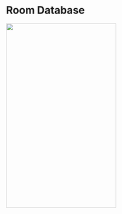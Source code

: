 # Room Database

<img src="https://user-images.githubusercontent.com/42887995/138211236-b3d6dfec-b763-4fd6-aff7-1363fc9685f5.png" width="300" height = "500">

